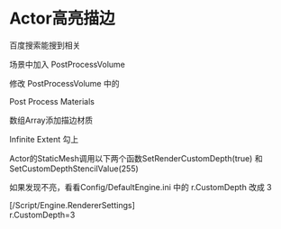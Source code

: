 # Actor高亮描边

百度搜索能搜到相关

场景中加入 PostProcessVolume

修改 PostProcessVolume 中的

Post Process Materials

数组Array添加描边材质

Infinite Extent 勾上

Actor的StaticMesh调用以下两个函数SetRenderCustomDepth(true) 和 SetCustomDepthStencilValue(255)

如果发现不亮，看看Config/DefaultEngine.ini 中的 r.CustomDepth 改成 3

[/Script/Engine.RendererSettings]<br>
r.CustomDepth=3

